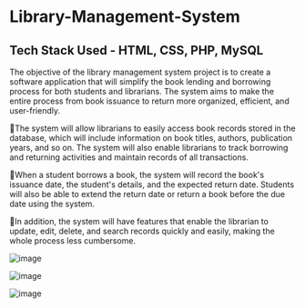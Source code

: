 # Library-Management-System

## Tech Stack Used - HTML, CSS, PHP, MySQL

The objective of the library management system project is to create a software application that will simplify the book lending and borrowing process for both students and librarians. The system aims to make the entire process from book issuance to return more organized, efficient, and user-friendly. 

📍The system will allow librarians to easily access book records stored in the database,
which will include information on book titles, 
authors, publication years, and so on. The system will also enable librarians 
to track borrowing and returning activities and maintain records of all 
transactions.

📍When a student borrows a book, the system will record the book's issuance date, the 
student's details, and the expected return date. Students will also be able to 
extend the return date or return a book before the due date using the 
system.

📍In addition, the system will have features that enable the librarian to update, 
edit, delete, and search records quickly and easily, making the whole 
process less cumbersome.

![image](https://github.com/Ayu1C/Library-Management-System/assets/102305307/d0101f57-7cf8-4339-ad39-2e4e4604e0d5)

![image](https://github.com/Ayu1C/Library-Management-System/assets/102305307/57b1f723-df4e-4aff-a221-fbbe4852f2d4)

![image](https://github.com/Ayu1C/Library-Management-System/assets/102305307/7479fa11-379c-490a-976d-f71bf3ea1a9c)
